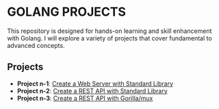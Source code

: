 # GOLANG PROJECTS

This repository is designed for hands-on learning and skill enhancement with Golang. I will explore a variety of projects that cover fundamental to advanced concepts.

## Projects

- **Project n-1**: [Create a Web Server with Standard Library](/project_1/)
- **Project n-2**: [Create a REST API with Standard Library](/project_2/)
- **Project n-3**: [Create a REST API with Gorilla/mux](/project_3/)